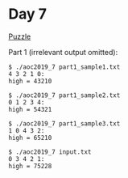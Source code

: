 # Day 7

[Puzzle](https://adventofcode.com/2019/day/7)

Part 1 (irrelevant output omitted):

```
$ ./aoc2019_7 part1_sample1.txt 
4 3 2 1 0:
high = 43210

$ ./aoc2019_7 part1_sample2.txt 
0 1 2 3 4:
high = 54321

$ ./aoc2019_7 part1_sample3.txt 
1 0 4 3 2:
high = 65210

$ ./aoc2019_7 input.txt 
0 3 4 2 1:
high = 75228
```
